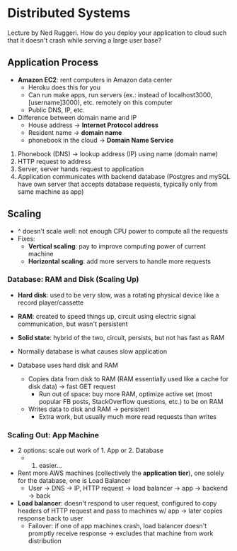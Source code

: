 # Distributed Systems
Lecture by Ned Ruggeri. How do you deploy your application to cloud such that it doesn't crash while serving a large user base?

## Application Process
- **Amazon EC2**: rent computers in Amazon data center
  - Heroku does this for you
  - Can run make apps, run servers (ex.: instead of localhost3000, [username]3000), etc. remotely on this computer
  - Public DNS, IP, etc.
- Difference between domain name and IP
  - House address -> **Internet Protocol address**
  - Resident name -> **domain name**
  - phonebook in the cloud -> **Domain Name Service**


1. Phonebook (DNS) -> lookup address (IP) using name (domain name)
2. HTTP request to address
3. Server, server hands request to application
4. Application communicates with backend database (Postgres and mySQL have own server that accepts database requests, typically only from same machine as app)

## Scaling
- ^ doesn't scale well: not enough CPU power to compute all the requests
- Fixes:
  - **Vertical scaling**: pay to improve computing power of current machine
  - **Horizontal scaling**: add more servers to handle more requests


### Database: RAM and Disk (Scaling Up)
- **Hard disk**: used to be very slow, was a rotating physical device like a record player/cassette
- **RAM**: created to speed things up, circuit using electric signal communication, but wasn't persistent
- **Solid state**: hybrid of the two, circuit, persists, but not has fast as RAM


- Normally database is what causes slow application
- Database uses hard disk and RAM
  - Copies data from disk to RAM (RAM essentially used like a cache for disk data) -> fast GET request
    - Run out of space: buy more RAM, optimize active set (most popular FB posts, StackOverflow questions, etc.) to be on RAM
  - Writes data to disk and RAM -> persistent
    - Extra work, but usually much more read requests than writes

### Scaling Out: App Machine
- 2 options: scale out work of 1. App or 2. Database
  - 1. easier...
- Rent more AWS machines (collectively the **application tier**), one solely for the database, one is Load Balancer
  - User -> DNS -> IP, HTTP request -> load balancer -> app -> backend -> back
- **Load balancer**: doesn't respond to user request, configured to copy headers of HTTP request and pass to machines w/ app -> later copies response back to user
  - Failover: if one of app machines crash, load balancer doesn't promptly receive response -> excludes that machine from work distribution
